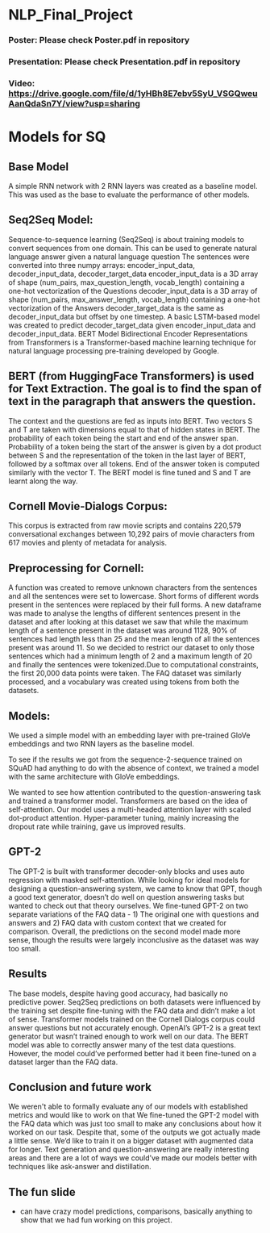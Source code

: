 # NLP_Final_Project

### Poster: Please check Poster.pdf in repository
### Presentation: Please check Presentation.pdf in repository
### Video: https://drive.google.com/file/d/1yHBh8E7ebv5SyU_VSGQweuAanQdaSn7Y/view?usp=sharing

# Models for SQ
## Base Model
 A simple RNN network with 2 RNN layers was created as a baseline model. This was used as the base to evaluate the performance of other models. 

## Seq2Seq Model:
 Sequence-to-sequence learning (Seq2Seq) is about training models to convert sequences from one domain. This can be used to generate natural language answer given a natural language question
The sentences were converted into three numpy arrays:  encoder_input_data, decoder_input_data, decoder_target_data
encoder_input_data is a 3D array of shape (num_pairs, max_question_length, vocab_length) containing a one-hot vectorization of the Questions
decoder_input_data is a 3D array of shape  (num_pairs, max_answer_length, vocab_length) containing a one-hot vectorization of the Answers
decoder_target_data is the same as decoder_input_data but offset by one timestep.
A basic LSTM-based model was created  to predict decoder_target_data given encoder_input_data and decoder_input_data.
BERT Model
Bidirectional Encoder Representations from Transformers is a Transformer-based machine learning technique for natural language processing pre-training developed by Google. 

## BERT (from HuggingFace Transformers) is used for Text Extraction. The goal is to find the span of text in the paragraph that answers the question. 


The context and the questions are fed as inputs into BERT. 
Two vectors S and T are taken with dimensions equal to that of hidden states in BERT.
The probability of each token being the start and end of the answer span.
Probability of a token being the start of the answer is given by a dot product between S and the representation of the token in the last layer of BERT, followed by a softmax over all tokens. 
 End of the answer token is computed similarly with the vector T.
The BERT model is fine tuned and S and T are learnt along the way.

## Cornell Movie-Dialogs Corpus:
This corpus is extracted from raw movie scripts and contains 220,579 conversational exchanges between 10,292 pairs of movie characters from 617 movies and plenty of metadata for analysis. 
## Preprocessing for Cornell:
A function was created to remove unknown characters from the sentences and all the sentences were set to lowercase. Short forms of different words present in the sentences were replaced by their full forms. A new dataframe was made to analyse the lengths of different sentences present in the dataset and after looking at this dataset we saw that while the maximum length of a sentence present in the dataset was around 1128, 90% of sentences had length less than 25 and the mean length of all the sentences present was around 11. So we decided to restrict our dataset to only those sentences which had a minimum length of 2 and a maximum length of 20 and finally the sentences were tokenized.Due to computational constraints, the first 20,000 data points were taken.  The FAQ dataset was similarly processed, and a vocabulary was created using tokens from both the datasets. 


## Models:
We used a simple model with an embedding layer with pre-trained GloVe embeddings and two RNN layers as the baseline model.

To see if the results we got from the sequence-2-sequence trained on SQuAD had anything to do with the absence of context, we trained a model with the same architecture with GloVe embeddings.

We wanted to see how attention contributed to the question-answering task and trained a transformer model. Transformers are based on the idea of self-attention. Our model uses a multi-headed attention layer with scaled dot-product attention. Hyper-parameter tuning, mainly increasing the dropout rate while training, gave us improved results. 


## GPT-2

The GPT-2 is built with transformer decoder-only blocks and uses auto regression with masked self-attention. While looking for ideal models for designing a question-answering system, we came to know that GPT, though a good text generator, doesn’t do well on question answering tasks but wanted to check out that theory ourselves. 
We fine-tuned GPT-2 on two separate variations of the FAQ data - 1) The original one with questions and answers and 2) FAQ data with custom context that we created for comparison. Overall, the predictions on the second model made more sense, though the results were largely inconclusive as the dataset was way too small. 


## Results

The base models, despite having good accuracy, had basically no predictive power. 
Seq2Seq predictions on both datasets were influenced by the training set despite fine-tuning with the FAQ data and didn’t make a lot of sense. 
Transformer models trained on the Cornell Dialogs corpus could answer questions but not accurately enough. 
OpenAI’s GPT-2 is a great text generator but wasn’t trained enough to work well on our data. 
The BERT model was able to correctly answer many of the test data questions. However, the model could’ve performed better had it been fine-tuned on a dataset larger than the FAQ data. 


## Conclusion and future work

We weren't able to formally evaluate any of our models with established metrics and would like to work on that
We fine-tuned the GPT-2 model with the FAQ data which was just too small to make any conclusions about how it worked on our task. Despite that, some of the outputs we got actually made a little sense. We’d like to train it on a bigger dataset with augmented data  for longer.
Text generation and question-answering are really interesting areas and there are a lot of ways we could’ve made our models better with techniques like ask-answer and distillation. 


## The fun slide 

* can have crazy model predictions, comparisons, basically anything to show that we had fun working on this project. 

